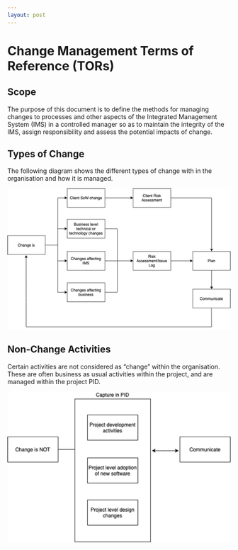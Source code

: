 ```yaml
---
layout: post
---
```


# Change Management Terms of Reference (TORs)

## Scope

The purpose of this document is to define the methods for managing changes to processes and other aspects of the Integrated Management System (IMS) in a controlled manager so as to maintain the integrity of the IMS, assign responsibility and assess the potential impacts of change.

## Types of Change 

The following diagram shows the different types of change with in the organisation and how it is managed.

![change in organisation](images/chnage-in-organisation.png)

## Non-Change Activities

Certain activities are not considered as “change” within the organisation. These are often business as usual activities within the project, and are managed within the project PID.

![non-change activities](images/non-change-activities.png)


